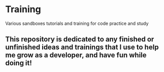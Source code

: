 # Training
Various sandboxes tutorials and training for code practice and study

## This repository is dedicated to any finished or unfinished ideas and trainings that I use to help me grow as a developer, and have fun while doing it!
